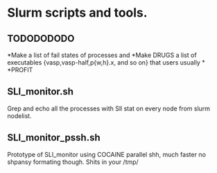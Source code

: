 # Slurm scripts and tools.

## TODODODODO

*Make a list of fail states of processes and
*Make DRUGS a list of executables {vasp,vasp-half,p{w,h}.x, and so on} that users usually 
*
*PROFIT

## SLl_monitor.sh

Grep and echo all the processes with Sll stat on every node from slurm nodelist.

## SLl_monitor_pssh.sh

Prototype of SLl_monitor using COCAINE parallel shh, much faster no shpansy formating though.
Shits in your /tmp/ 

